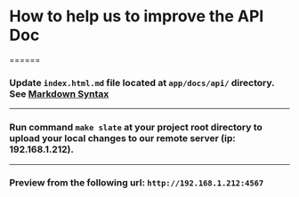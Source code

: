 # How to help us to improve the API Doc

======

### Update `index.html.md` file located at `app/docs/api/` directory. See [Markdown Syntax](https://github.com/lord/slate/wiki/Markdown-Syntax)

---

### Run command `make slate` at your project root directory to upload your local changes to our remote server (ip: 192.168.1.212).

---

### Preview from the following url: `http://192.168.1.212:4567`

